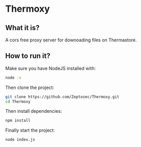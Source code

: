 # Thermoxy
## What it is?
A cors free proxy server for downoading files on Thermastore.
## How to run it?
Make sure you have NodeJS installed with:
```sh
node -v
```
Then clone the project:
```sh
git clone https://github.com/Zeptosec/Thermoxy.git
cd Thermoxy
```
Then install dependencies:
```sh
npm install
```
Finally start the project:
```sh
node index.js
```
